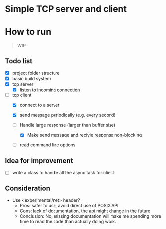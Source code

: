 # Simple TCP server and client

# How to run
> WIP

## Todo list
- [X] project folder structure
- [X] basic build system
- [X] tcp server
  - [X] listen to incoming connection
- [ ] tcp client
  - [X] connect to a server
  - [X] send message periodically (e.g. every second)
  - [ ] Handle large response (larger than buffer size)
    - [X] Make send message and recivie response non-blocking
  - [ ] read command line options


## Idea for improvement
- [ ] write a class to handle all the async task for client

## Consideration
- Use <experimental/net> header?
  - Pros: safer to use, avoid direct use of POSIX API
  - Cons: lack of documentation, the api might change in the future
  - Conclusion: No, missing documentation will make me spending more time to read the code than actually doing work.
